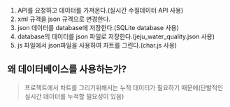 1. API를 요청하고 데이터를 가져온다.(실시간 수질데이터 API 사용)
2. xml 규격을 json 규격으로 변경한다.
2. json 데이터를 database에 저장한다.(SQLite database 사용)
3. database의 데이터를 json 파일로 저장한다.(jeju_water_quality.json 사용)
4. js 파일에서 json파일을 사용하여 차트를 그린다.(char.js 사용)

## 왜 데이터베이스를 사용하는가?
> 프로젝트에서 차트를 그리기위해서는 누적 데이터가 필요하기 때문에(단발적인 실시간 데이터를 누적할 필요성이 있음)

